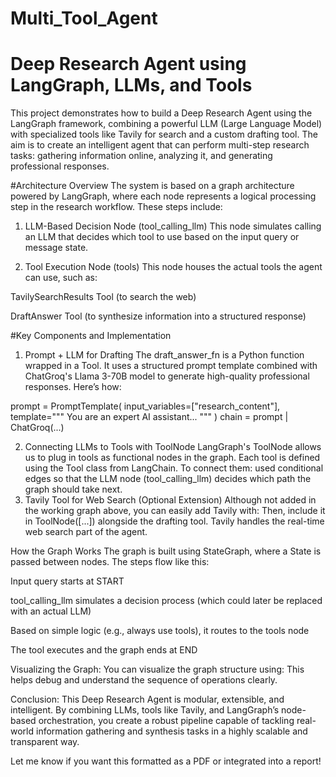 # Multi_Tool_Agent
# Deep Research Agent using LangGraph, LLMs, and Tools
This project demonstrates how to build a Deep Research Agent using the LangGraph framework, combining a powerful LLM (Large Language Model) with specialized tools like Tavily for search and a custom drafting tool. The aim is to create an intelligent agent that can perform multi-step research tasks: gathering information online, analyzing it, and generating professional responses.

#Architecture Overview
The system is based on a graph architecture powered by LangGraph, where each node represents a logical processing step in the research workflow. These steps include:

1. LLM-Based Decision Node (tool_calling_llm)
This node simulates calling an LLM that decides which tool to use based on the input query or message state.

2. Tool Execution Node (tools)
This node houses the actual tools the agent can use, such as:

TavilySearchResults Tool (to search the web)

DraftAnswer Tool (to synthesize information into a structured response)

#Key Components and Implementation
1. Prompt + LLM for Drafting
The draft_answer_fn is a Python function wrapped in a Tool. It uses a structured prompt template combined with ChatGroq's Llama 3-70B model to generate high-quality professional responses. Here’s how:


 prompt = PromptTemplate(
    input_variables=["research_content"],
    template="""
You are an expert AI assistant...
"""
)
chain = prompt | ChatGroq(...)


2. Connecting LLMs to Tools with ToolNode
LangGraph's ToolNode allows us to plug in tools as functional nodes in the graph. Each tool is defined using the Tool class from LangChain. To connect them:
used conditional edges so that the LLM node (tool_calling_llm) decides which path the graph should take next.
3. Tavily Tool for Web Search (Optional Extension)
Although not added in the working graph above, you can easily add Tavily with:
Then, include it in ToolNode([...]) alongside the drafting tool. Tavily handles the real-time web search part of the agent.

How the Graph Works
The graph is built using StateGraph, where a State is passed between nodes. The steps flow like this:

Input query starts at START

tool_calling_llm simulates a decision process (which could later be replaced with an actual LLM)

Based on simple logic (e.g., always use tools), it routes to the tools node

The tool executes and the graph ends at END

Visualizing the Graph:
You can visualize the graph structure using:
This helps debug and understand the sequence of operations clearly.

























Conclusion:
This Deep Research Agent is modular, extensible, and intelligent. By combining LLMs, tools like Tavily, and LangGraph’s node-based orchestration, you create a robust pipeline capable of tackling real-world information gathering and synthesis tasks in a highly scalable and transparent way.

Let me know if you want this formatted as a PDF or integrated into a report!






